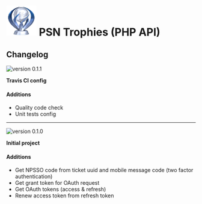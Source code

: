 # <img src="./res/platinum.png" alt="" height="80" /> PSN Trophies (PHP API)

## Changelog

![version 0.1.1](https://img.shields.io/badge/version-0.1.1-blue.svg)

**Travis CI config**

#### Additions

-   Quality code check
-   Unit tests config

<hr />

![version 0.1.0](https://img.shields.io/badge/version-0.1.0-blue.svg)

**Initial project**

#### Additions

-   Get NPSSO code from ticket uuid and mobile message code (two factor authentication)
-   Get grant token for OAuth request
-   Get OAuth tokens (access & refresh)
-   Renew access token from refresh token

